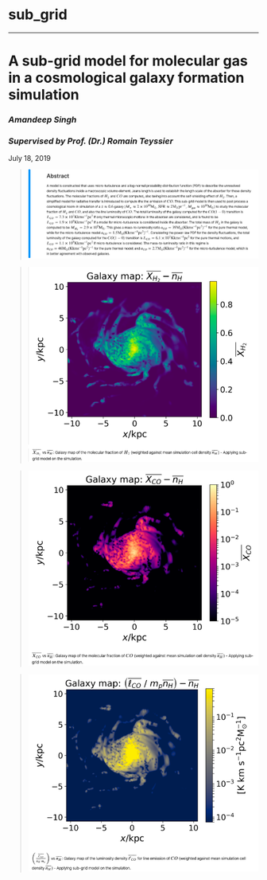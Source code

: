 # sub_grid
___

# A sub-grid model for molecular gas in a cosmological galaxy formation simulation

### *Amandeep Singh*

### *Supervised by Prof. (Dr.) Romain Teyssier*

July 18, 2019

> ![img](Abstract_ss.png)

> ![img](XH2_ss.png)

> ![img](XCO_ss.png)

> ![img](lCO_ss.png)
